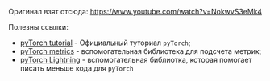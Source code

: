Оригинал взят отсюда:
https://www.youtube.com/watch?v=NokwvS3eMk4

Полезны ссылки:
- [pyTorch tutorial](https://pytorch.org/tutorials/) - Официальный туториал `pyTorch`;  
- [pyTorch metrics](https://torchmetrics.readthedocs.io/en/stable/) - вспомогательная библиотека для подсчета метрик;  
- [pyTorch Lightning](https://www.pytorchlightning.ai/tutorials) - вспомогательная библиотка, которая помогает писать меньше кода для `pyTorch`
